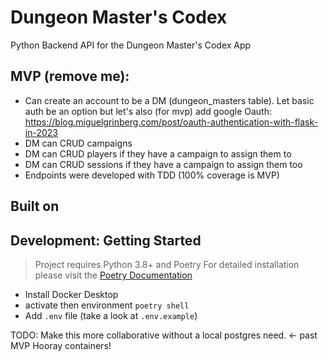 # Dungeon Master's Codex
Python Backend API for the Dungeon Master's Codex App

## MVP (remove me):
* Can create an account to be a DM (dungeon_masters table). Let basic auth be an option but let's also (for mvp) add google Oauth: https://blog.miguelgrinberg.com/post/oauth-authentication-with-flask-in-2023
* DM can CRUD campaigns
* DM can CRUD players if they have a campaign to assign them to
* DM can CRUD sessions if they have a campaign to assign them too
* Endpoints were developed with TDD (100% coverage is MVP)

## Built on

## Development: Getting Started
> Project requires Python 3.8+ and Poetry
> For detailed installation please visit the [Poetry Documentation](https://python-poetry.org/docs/)

* Install Docker Desktop
* activate then environment `poetry shell`
* Add `.env` file (take a look  at `.env.example`)

TODO: Make this more collaborative without a local postgres need. <- past MVP
Hooray containers!

